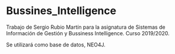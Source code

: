 # Bussines_Intelligence
Trabajo de Sergio Rubio Martín para la asignatura de Sistemas de Información de Gestión y Bussiness Intelligence. Curso 2019/2020.

Se utilizará como base de datos, NEO4J.
